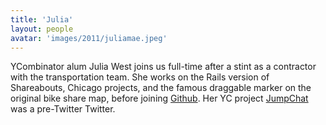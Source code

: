```yaml
---
title: 'Julia'
layout: people
avatar: 'images/2011/juliamae.jpeg'
---
```


YCombinator alum Julia West joins us full-time after a stint as a contractor with the transportation team. She works on the Rails version of Shareabouts, Chicago projects, and the famous draggable marker on the original bike share map, before joining <a href="https://github.com/">Github</a>. Her YC project <a href="http://thenextweb.com/insider/2012/07/29/10-y-combinator-startups-that-didnt-make-it-but-shouldve/">JumpChat</a> was a pre-Twitter Twitter.